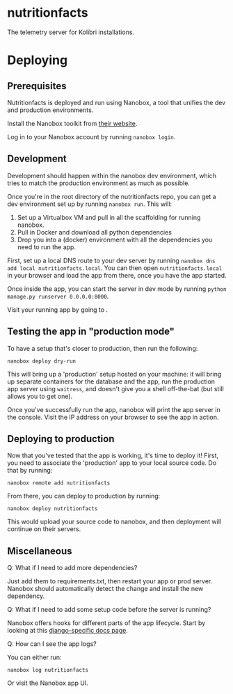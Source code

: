 # nutritionfacts
The telemetry server for Kolibri installations.

# Deploying

## Prerequisites

Nutritionfacts is deployed and run using Nanobox, a tool that unifies the dev
and production environments.

Install the Nanobox toolkit from [their
website](https://dashboard.nanobox.io/download).

Log in to your Nanobox account by running `nanobox login`.

## Development

Development should happen within the nanobox dev environment, which tries to
match the production environment as much as possible. 

Once you're in the root directory of the nutritionfacts repo, you can get a dev
environment set up by running `nanobox run`. This will:

1. Set up a Virtualbox VM and pull in all the scaffolding for running nanobox.
1. Pull in Docker and download all python dependencies
1. Drop you into a (docker) environment with all the dependencies you need to
   run the app.
   
First, set up a local DNS route to your dev server by running `nanobox dns add
local nutritionfacts.local`. You can then open `nutritionfacts.local` in your
browser and load the app from there, once you have the app started.
   
Once inside the app, you can start the server in dev mode by running `python
manage.py runserver 0.0.0.0:8000`.

Visit your running app by going to [](http://nutritionfacts.local:8000).

## Testing the app in "production mode"

To have a setup that's closer to production, then run the following:

```
nanobox deploy dry-run
```

This will bring up a 'production' setup hosted on your machine: it will bring up
separate containers for the database and the app, run the production app server
using `waitress`, and doesn't give you a shell off-the-bat (but still allows you
to get one).

Once you've successfully run the app, nanobox will print the app server in the
console. Visit the IP address on your browser to see the app in action.


## Deploying to production

Now that you've tested that the app is working, it's time to deploy it! First,
you need to associate the 'production' app to your local source code. Do that by
running:

```
nanobox remote add nutritionfacts
```

From there, you can deploy to production by running:

```
nanobox deploy nutritionfacts
```

This would upload your source code to nanobox, and then deployment will continue
on their servers.

## Miscellaneous

Q: What if I need to add more dependencies?

Just add them to requirements.txt, then restart your app or prod server. Nanobox
should automatically detect the change and install the new dependency.

Q: What if I need to add some setup code before the server is running?

Nanobox offers hooks for different parts of the app lifecycle. Start by looking
at this [django-specific docs
page](https://guides.nanobox.io/python/django/configure-django/).

Q: How can I see the app logs?

You can either run:

```
nanobox log nutritionfacts
```

Or visit the Nanobox app UI.



